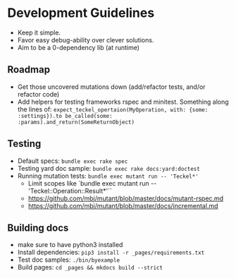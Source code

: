 # Development Guidelines

- Keep it simple.
- Favor easy debug-ability over clever solutions.
- Aim to be a 0-dependency lib (at runtime)

## Roadmap

- Get those uncovered mutations down (add/refactor tests, and/or refactor code)
- Add helpers for testing frameworks rspec and minitest. Something along the lines of:
  `expect_teckel_opertaion(MyOperation, with: {some: :settings}).to be_called(some: :params).and_return(SomeReturnObject)`

## Testing

- Default specs: `bundle exec rake spec`
- Testing yard doc sample: `bundle exec rake docs:yard:doctest`
- Running mutation tests: `bundle exec mutant run -- 'Teckel*'`
  * Limit scopes like `bundle exec mutant run -- 'Teckel::Operation::Result*'`` 
  * https://github.com/mbj/mutant/blob/master/docs/mutant-rspec.md
  * https://github.com/mbj/mutant/blob/master/docs/incremental.md

## Building docs

* make sure to have python3 installed
* Install dependencies: `pip3 install -r _pages/requirements.txt`
* Test doc samples: `./bin/byexample`
* Build pages: `cd _pages && mkdocs build --strict`
